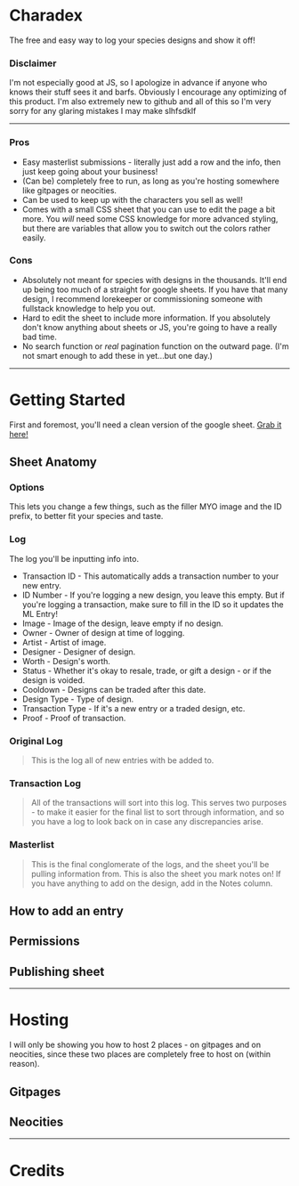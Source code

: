 # Charadex

The free and easy way to log your species designs and show it off!

### Disclaimer

I'm not especially good at JS, so I apologize in advance if anyone who knows their stuff sees it and barfs. Obviously I encourage any optimizing of this product. I'm also extremely new to github and all of this so I'm very sorry for any glaring mistakes I may make slhfsdklf

---

### Pros

- Easy masterlist submissions - literally just add a row and the info, then just keep going about your business!
- (Can be) completely free to run, as long as you're hosting somewhere like gitpages or neocities.
- Can be used to keep up with the characters you sell as well!
- Comes with a small CSS sheet that you can use to edit the page a bit more. You _will_ need some CSS knowledge for more advanced styling, but there are variables that allow you to switch out the colors rather easily.

### Cons

- Absolutely not meant for species with designs in the thousands. It'll end up being too much of a straight for google sheets. If you have that many design, I recommend lorekeeper or commissioning someone with fullstack knowledge to help you out.
- Hard to edit the sheet to include more information. If you absolutely don't know anything about sheets or JS, you're going to have a really bad time.
- No search function or _real_ pagination function on the outward page. (I'm not smart enough to add these in yet...but one day.)

---

# Getting Started

First and foremost, you'll need a clean version of the google sheet. [Grab it here!](http://www.google.fr/ "Named link title")

## Sheet Anatomy

### Options

This lets you change a few things, such as the filler MYO image and the ID prefix, to better fit your species and taste. 

### Log

The log you'll be inputting info into.

- Transaction ID - This automatically adds a transaction number to your new entry.
- ID Number - If you're logging a new design, you leave this empty. But if you're logging a transaction, make sure to fill in the ID so it updates the ML Entry!
- Image - Image of the design, leave empty if no design.
- Owner - Owner of design at time of logging.
- Artist - Artist of image.
- Designer - Designer of design.
- Worth - Design's worth.
- Status - Whether it's okay to resale, trade, or gift a design - or if the design is voided.
- Cooldown - Designs can be traded after this date.
- Design Type - Type of design.
- Transaction Type - If it's a new entry or a traded design, etc.
- Proof - Proof of transaction.

### Original Log

> This is the log all of new entries with be added to.

### Transaction Log

> All of the transactions will sort into this log. This serves two purposes - to make it easier for the final list to sort through information, and so you have a log to look back on in case any discrepancies arise.

### Masterlist

> This is the final conglomerate of the logs, and the sheet you'll be pulling information from.
> This is also the sheet you mark notes on! If you have anything to add on the design, add in the Notes column.

## How to add an entry

## Permissions

## Publishing sheet

---

# Hosting

I will only be showing you how to host 2 places - on gitpages and on neocities, since these two places are completely free to host on (within reason). 

## Gitpages

## Neocities

---

# Credits
